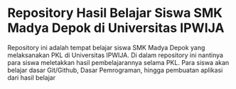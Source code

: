 # Repository Hasil Belajar Siswa SMK Madya Depok di Universitas IPWIJA

Repository ini adalah tempat belajar siswa SMK Madya Depok yang melaksanakan PKL di Universitas IPWIJA.
Di dalam repository ini nantinya para siswa meletakkan hasil pembelajarannya selama PKL.
Para siswa akan belajar dasar Git/Github, Dasar Pemrograman, hingga pembuatan aplikasi dari hasil belajar
